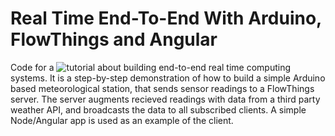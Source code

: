 # Real Time End-To-End With Arduino, FlowThings and Angular

Code for a ![tutorial](http://cityos.io/member.tutorial/986) about building end-to-end real time computing systems.
It is a step-by-step demonstration of how to build a simple Arduino based meteorological station, that sends
sensor readings to a FlowThings server. The server augments recieved readings with data from a third party
weather API, and broadcasts the data to all subscribed clients. A simple Node/Angular app is used as an
example of the client.
